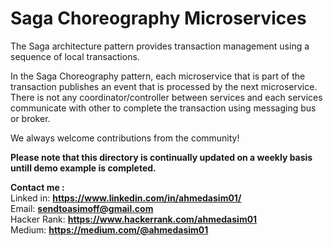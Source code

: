 # Saga Choreography Microservices

The Saga architecture pattern provides transaction management using a sequence of local transactions.

In the Saga Choreography pattern, each microservice that is part of the transaction publishes an event that is processed by the next microservice. There is not any coordinator/controller between services and each services communicate with other to complete the transaction using messaging bus or broker.

We always welcome contributions from the community!

<b>Please note that this directory is continually updated on a weekly basis untill demo example is completed.</b>

<b>Contact me :</b><br>
Linked in: <b>https://www.linkedin.com/in/ahmedasim01/</b> <br>
Email: <b>sendtoasimoff@gmail.com</b> <br>
Hacker Rank: <b>https://www.hackerrank.com/ahmedasim01</b> <br>
Medium: <b>https://medium.com/@ahmedasim01</b> <br>
